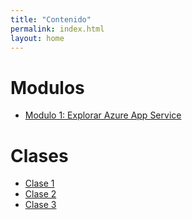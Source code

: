 ```yaml
---
title: "Contenido"
permalink: index.html
layout: home
---
```


# Modulos

* [Modulo 1: Explorar Azure App Service](modules/01.md)

# Clases

* [Clase 1](classes/01.md)
* [Clase 2](classes/02.md)
* [Clase 3](classes/03.md)
